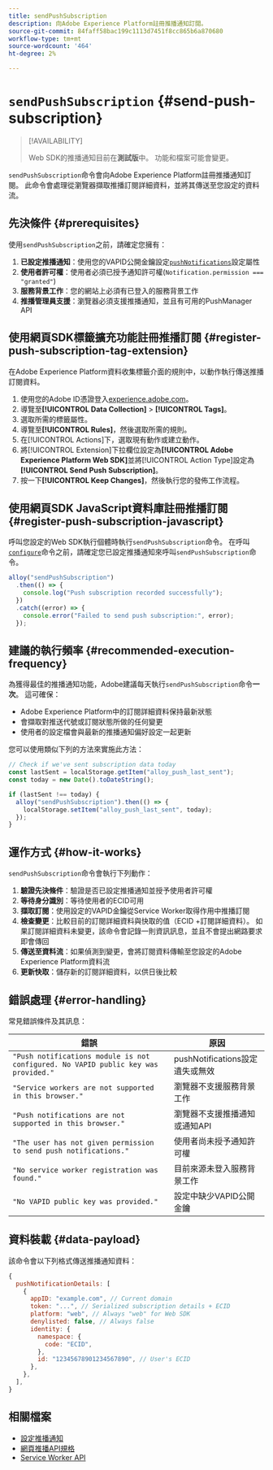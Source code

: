```yaml
---
title: sendPushSubscription
description: 向Adobe Experience Platform註冊推播通知訂閱。
source-git-commit: 84faff58bac199c1113d7451f8cc865b6a870680
workflow-type: tm+mt
source-wordcount: '464'
ht-degree: 2%

---
```



# `sendPushSubscription` {#send-push-subscription}

>[!AVAILABILITY]
>
> Web SDK的推播通知目前在&#x200B;**測試版**&#x200B;中。 功能和檔案可能會變更。

`sendPushSubscription`命令會向Adobe Experience Platform註冊推播通知訂閱。 此命令會處理從瀏覽器擷取推播訂閱詳細資料，並將其傳送至您設定的資料流。

## 先決條件 {#prerequisites}

使用`sendPushSubscription`之前，請確定您擁有：

1. **已設定推播通知**：使用您的VAPID公開金鑰設定[`pushNotifications`](configure/pushnotifications.md)設定屬性
2. **使用者許可權**：使用者必須已授予通知許可權(`Notification.permission === "granted"`)
3. **服務背景工作**：您的網站上必須有已登入的服務背景工作
4. **推播管理員支援**：瀏覽器必須支援推播通知，並且有可用的PushManager API

## 使用網頁SDK標籤擴充功能註冊推播訂閱 {#register-push-subscription-tag-extension}

在Adobe Experience Platform資料收集標籤介面的規則中，以動作執行傳送推播訂閱資料。

1. 使用您的Adobe ID憑證登入[experience.adobe.com](https://experience.adobe.com)。
1. 導覽至&#x200B;**[!UICONTROL Data Collection]** > **[!UICONTROL Tags]**。
1. 選取所需的標籤屬性。
1. 導覽至&#x200B;**[!UICONTROL Rules]**，然後選取所需的規則。
1. 在[!UICONTROL Actions]下，選取現有動作或建立動作。
1. 將[!UICONTROL Extension]下拉欄位設定為&#x200B;**[!UICONTROL Adobe Experience Platform Web SDK]**&#x200B;並將[!UICONTROL Action Type]設定為&#x200B;**[!UICONTROL Send Push Subscription]**。
1. 按一下&#x200B;**[!UICONTROL Keep Changes]**，然後執行您的發佈工作流程。

## 使用網頁SDK JavaScript資料庫註冊推播訂閱 {#register-push-subscription-javascript}

呼叫您設定的Web SDK執行個體時執行`sendPushSubscription`命令。 在呼叫[`configure`](configure/overview.md)命令之前，請確定您已設定推播通知來呼叫`sendPushSubscription`命令。

```js
alloy("sendPushSubscription")
  .then(() => {
    console.log("Push subscription recorded successfully");
  })
  .catch((error) => {
    console.error("Failed to send push subscription:", error);
  });
```

## 建議的執行頻率 {#recommended-execution-frequency}

為獲得最佳的推播通知功能，Adobe建議每天執行`sendPushSubscription`命令&#x200B;**一次**。 這可確保：

- Adobe Experience Platform中的訂閱詳細資料保持最新狀態
- 會擷取對推送代號或訂閱狀態所做的任何變更
- 使用者的設定檔會與最新的推播通知偏好設定一起更新

您可以使用類似下列的方法來實施此方法：

```js
// Check if we've sent subscription data today
const lastSent = localStorage.getItem("alloy_push_last_sent");
const today = new Date().toDateString();

if (lastSent !== today) {
  alloy("sendPushSubscription").then(() => {
    localStorage.setItem("alloy_push_last_sent", today);
  });
}
```

## 運作方式 {#how-it-works}

`sendPushSubscription`命令會執行下列動作：

1. **驗證先決條件**：驗證是否已設定推播通知並授予使用者許可權
2. **等待身分識別**：等待使用者的ECID可用
3. **擷取訂閱**：使用設定的VAPID金鑰從Service Worker取得作用中推播訂閱
4. **檢查變更**：比較目前的訂閱詳細資料與快取的值（ECID +訂閱詳細資料）。 如果訂閱詳細資料未變更，該命令會記錄一則資訊訊息，並且不會提出網路要求即會傳回
5. **傳送至資料流**：如果偵測到變更，會將訂閱資料傳輸至您設定的Adobe Experience Platform資料流
6. **更新快取**：儲存新的訂閱詳細資料，以供日後比較

## 錯誤處理 {#error-handling}

常見錯誤條件及其訊息：

| 錯誤 | 原因 |
| ------- | ---- |
| `"Push notifications module is not configured. No VAPID public key was provided."` | pushNotifications設定遺失或無效 |
| `"Service workers are not supported in this browser."` | 瀏覽器不支援服務背景工作 |
| `"Push notifications are not supported in this browser."` | 瀏覽器不支援推播通知或通知API |
| `"The user has not given permission to send push notifications."` | 使用者尚未授予通知許可權 |
| `"No service worker registration was found."` | 目前來源未登入服務背景工作 |
| `"No VAPID public key was provided."` | 設定中缺少VAPID公開金鑰 |

## 資料裝載 {#data-payload}

該命令會以下列格式傳送推播通知資料：

```js
{
  pushNotificationDetails: [
    {
      appID: "example.com", // Current domain
      token: "...", // Serialized subscription details + ECID
      platform: "web", // Always "web" for Web SDK
      denylisted: false, // Always false
      identity: {
        namespace: {
          code: "ECID",
        },
        id: "12345678901234567890", // User's ECID
      },
    },
  ],
}
```

## 相關檔案

- [設定推播通知](configure/pushnotifications.md)
- [網頁推播API規格](https://developer.mozilla.org/en-US/docs/Web/API/Push_API)
- [Service Worker API](https://developer.mozilla.org/en-US/docs/Web/API/Service_Worker_API)
